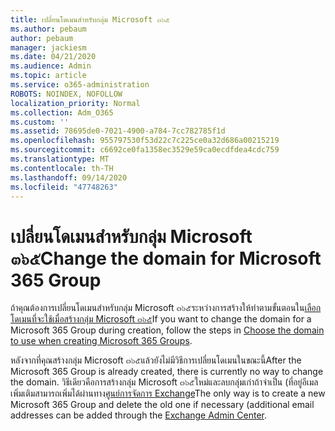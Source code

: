 ```yaml
---
title: เปลี่ยนโดเมนสำหรับกลุ่ม Microsoft ๓๖๕
ms.author: pebaum
author: pebaum
manager: jackiesm
ms.date: 04/21/2020
ms.audience: Admin
ms.topic: article
ms.service: o365-administration
ROBOTS: NOINDEX, NOFOLLOW
localization_priority: Normal
ms.collection: Adm_O365
ms.custom: ''
ms.assetid: 78695de0-7021-4900-a784-7cc782785f1d
ms.openlocfilehash: 955797530f53d22c7c225ce0a32d686a00215219
ms.sourcegitcommit: c6692ce0fa1358ec3529e59ca0ecdfdea4cdc759
ms.translationtype: MT
ms.contentlocale: th-TH
ms.lasthandoff: 09/14/2020
ms.locfileid: "47748263"
---
```

# <a name="change-the-domain-for-microsoft-365-group"></a><span data-ttu-id="20397-102">เปลี่ยนโดเมนสำหรับกลุ่ม Microsoft ๓๖๕</span><span class="sxs-lookup"><span data-stu-id="20397-102">Change the domain for Microsoft 365 Group</span></span>

<span data-ttu-id="20397-103">ถ้าคุณต้องการเปลี่ยนโดเมนสำหรับกลุ่ม Microsoft ๓๖๕ระหว่างการสร้างให้ทำตามขั้นตอนใน[เลือกโดเมนที่จะใช้เมื่อสร้างกลุ่ม Microsoft ๓๖๕](https://docs.microsoft.com/microsoft-365/admin/create-groups/choose-domain-to-create-groups)</span><span class="sxs-lookup"><span data-stu-id="20397-103">If you want to change the domain for a Microsoft 365 Group during creation, follow the steps in [Choose the domain to use when creating Microsoft 365 Groups](https://docs.microsoft.com/microsoft-365/admin/create-groups/choose-domain-to-create-groups).</span></span>

<span data-ttu-id="20397-104">หลังจากที่คุณสร้างกลุ่ม Microsoft ๓๖๕แล้วยังไม่มีวิธีการเปลี่ยนโดเมนในขณะนี้</span><span class="sxs-lookup"><span data-stu-id="20397-104">After the Microsoft 365 Group is already created, there is currently no way to change the domain.</span></span> <span data-ttu-id="20397-105">วิธีเดียวคือการสร้างกลุ่ม Microsoft ๓๖๕ใหม่และลบกลุ่มเก่าถ้าจำเป็น (ที่อยู่อีเมลเพิ่มเติมสามารถเพิ่มได้ผ่านทาง[ศูนย์การจัดการ Exchange](https://outlook.office365.com/ecp)</span><span class="sxs-lookup"><span data-stu-id="20397-105">The only way is to create a new Microsoft 365 Group and delete the old one if necessary (additional email addresses can be added through the [Exchange Admin Center](https://outlook.office365.com/ecp).</span></span>